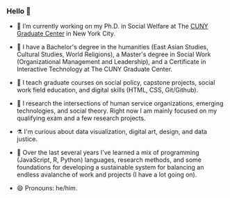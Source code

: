 ### Hello 👋

- 🔭 I’m currently working on my Ph.D. in Social Welfare at The [CUNY Graduate Center](https://www.gc.cuny.edu/) in New York City.
- 📜 I have a Bachelor's degree in the humanities (East Asian Studies, Cultural Studies, World Religions), a Master's degree in Social Work (Organizational Management and Leadership), and a Certificate in Interactive Technology at The CUNY Graduate Center.
- 👯 I teach graduate courses on social policy, capstone projects, social work field education, and digital skills (HTML, CSS, Git/Github).
- 🔬 I research the intersections of human service organizations, emerging technologies, and social theory. Right now I am mainly focused on my qualifying exam and a few research projects.

- ⚗️ I'm curious about data visualization, digital art, design, and data justice.
- 🌱 Over the last several years I've learned a mix of programming (JavaScript, R, Python) languages, research methods, and some foundations for developing a sustainable system for balancing an endless avalanche of work and projects (I have a lot going on).

- 😄 Pronouns: he/him.

<!--
**perlsdiver/perlsdiver** is a ✨ _special_ ✨ repository because its `README.md` (this file) appears on your GitHub profile.

Here are some ideas to get you started:

- 🔭 I’m currently working on ...
- 🌱 I’m currently learning ...
- 👯 I’m looking to collaborate on ...
- 🤔 I’m looking for help with ...
- 💬 Ask me about ...
- 📫 How to reach me: ...
- 😄 Pronouns: ...
- ⚡ Fun fact: ...
-->

